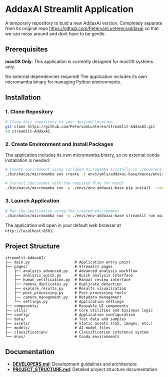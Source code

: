 # AddaxAI Streamlit Application

A temporary repository to buid a new AddaxAI version. Completely separate from its original repo https://github.com/PetervanLunteren/addaxai so that we can mess around and dont have to be gentle. 

## Prerequisites

**macOS Only**: This application is currently designed for macOS systems only.

No external dependencies required! The application includes its own micromamba binary for managing Python environments.

## Installation

### 1. Clone Repository

```bash
# Clone this repository to your desired location
git clone https://github.com/PetervanLunteren/streamlit-AddaxAI.git
cd streamlit-AddaxAI
```

### 2. Create Environment and Install Packages

The application includes its own micromamba binary, so no external conda installation is needed:

```bash
# Create environment using included micromamba (installs in ./envs/env-addaxai-base)
./bin/macos/micromamba env create -f envs/ymls/addaxai-base/macos/environment.yml --prefix ./envs/env-addaxai-base -y

# Install SpeciesNet with the required flag for macOS
./bin/macos/micromamba run -p ./envs/env-addaxai-base pip install --use-pep517 speciesnet==5.0.2
```

### 3. Launch Application

```bash
# Run the application using the created environment
./bin/macos/micromamba run -p ./envs/env-addaxai-base streamlit run main.py
```

The application will open in your default web browser at `http://localhost:8501`.

## Project Structure

```
streamlit-AddaxAI/
├── main.py                    # Application entry point
├── pages/                     # Streamlit pages
│   ├── analysis_advanced.py   # Advanced analysis workflow
│   ├── analysis_quick.py      # Quick analysis interface
│   ├── human_verification.py  # Manual review interface
│   ├── remove_duplicates.py   # Duplicate detection
│   ├── explore_results.py     # Results visualization
│   ├── post_processing.py     # Post-processing tools
│   ├── camera_management.py   # Metadata management
│   └── settings.py            # Application settings
├── components/                # Reusable UI components
├── utils/                     # Core utilities and business logic
├── config/                    # Application configuration
├── data/                      # Test data and samples
├── assets/                    # Static assets (CSS, images, etc.)
├── models/                    # AI model files
├── classification/            # Classification inference system
└── envs/                      # Conda environments
```

## Documentation

- **[DEVELOPERS.md](DEVELOPERS.md)**: Development guidelines and architecture
- **[PROJECT_STRUCTURE.md](PROJECT_STRUCTURE.md)**: Detailed project structure documentation
